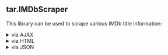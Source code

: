 <!-- Improved compatibility of back to top link: See: https://github.com/othneildrew/Best-README-Template/pull/73 -->
<a name="readme-top"></a>

## tar.IMDbScraper

This library can be used to scrape various IMDb title information:

<details>
  <summary>via AJAX</summary>
- [X] all seasons
- [X] all user reviews
</details>
<details>
  <summary>via HTML</summary>
  - [X] alternate versions page
  - [X] awards page
  - [X] crazy credits page
  - [X] critics reviews page
  - [X] FAQ page
  - [X] full credits page
  - [X] locations page
  - [X] main page
  - [X] parental guide page
  - [X] ratings page
  - [X] reference page
  - [X] soundtrack page
  - [X] taglines page
  - [X] technical page
</details>
<details>
  <summary>via JSON</summary>
  - [X] all alternate titles ("Also known as" = AKAs)
  - [X] all awards
  - [X] all awards events
  - [X] all companies
  - [X] all connections
  - [X] all external reviews
  - [X] all external sites
  - [X] all filming dates
  - [X] all filming locations
  - [X] all goofs
  - [X] all keywords
  - [X] all news
  - [X] all plot summaries
  - [X] all quotes
  - [X] all release dates
  - [X] all topics
  - [X] all trivia entries
  - [X] all awards for a particular awards event (via enum)
  - [X] all awards for a particular awards event (via string)
  - [X] all companies of a particular category (via enum)
  - [X] all connections of a particular category (via enum)
  - [X] episodes card (2 top ranked and 2 most recent episodes, if available)
  - [X] external sites of a particular category (via enum)
  - [X] goofs of a particular category (via enum)
  - [X] main news (without details)
  - [X] next episode (if available)
  - [X] storyline
  - [X] suggestions (search on IMDb)
</details>